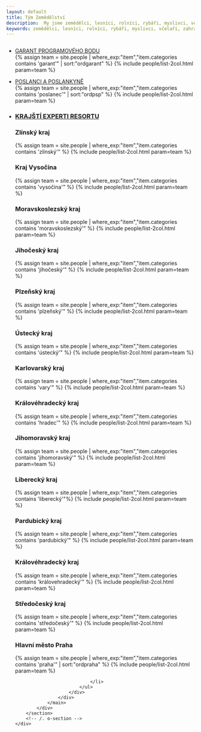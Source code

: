 ```yaml
---
layout: default
title: Tým Zemědělství
description:  My jsme zemědělci, lesníci, rolníci, rybáři, myslivci, včelaří, zahrádkáři, piráti, pirátky, chovatelé.
keywords: zemědělci, lesníci, rolníci, rybáři, myslivci, včelaři, zahrádkáři, chovatelé, piráti, pirátky, příznivci
---
```

<div class="row o-section-block o-section-block--divided">
    <div class="medium-12 large-12 columns">
        <section class="o-section">
            <div class="o-section-inner">
                <main class="o-section-block">
                    <div class="c-BasicPage">
                        <div class="c-BasicPage-content">
                            <ul class="c-simple-accordion" data-accordion="" data-options="allowAllClosed: true">
                                <li class="c-simple-accordion-item is-active" data-accordion-item="">
                                  <a href="#garant">GARANT PROGRAMOVÉHO BODU</a>
                                    <div id="garant" class="c-simple-accordion-content" data-tab-content="">
                                        {% assign team = site.people | where_exp:"item","item.categories contains 'garant'" | sort:"ordgarant" %}
                                        {% include people/list-2col.html param=team %}
                                    </div>
                                </li>
                            </ul>
                            <ul class="c-simple-accordion" data-accordion="" data-options="allowAllClosed: true">
                                <li class="c-simple-accordion-item" data-accordion-item="">
                                    <a href="#snemovna" class="c-simple-accordion-title">POSLANCI A POSLANKYNĚ</a>
                                    <div id="snemovna" class="c-simple-accordion-content" data-tab-content="">
                                        {% assign team = site.people | where_exp:"item","item.categories contains 'poslanec'" | sort:"ordpsp" %}
                                        {% include people/list-2col.html param=team %}
                                    </div>
                                </li>
                            </ul>
                            <ul class="c-simple-accordion" data-accordion="" data-options="allowAllClosed: true">
                                <li class="c-simple-accordion-item" data-accordion-item="">
                                     <h3><a href="#ket" class="c-simple-accordion-title">KRAJŠTÍ EXPERTI RESORTU</a></h3>
                                    <div id="ket" class="c-simple-accordion-content" data-tab-content="">
                                        <div class="c-simple-accordion-content-block">
                                            <h3>Zlínský kraj</h3>
                                            {% assign team = site.people | where_exp:"item","item.categories contains 'zlínský'" %}
                                            {% include people/list-2col.html param=team %}
                                        </div>
                                      <div class="c-simple-accordion-content-block">
                                            <h3>Kraj Vysočina</h3>
                                            {% assign team = site.people | where_exp:"item","item.categories contains 'vysočina'" %}
                                            {% include people/list-2col.html param=team %}
                                        </div>
                                        <div class="c-simple-accordion-content-block">
                                            <h3>Moravskoslezský kraj</h3>
                                            {% assign team = site.people | where_exp:"item","item.categories contains 'moravskoslezský'" %}
                                            {% include people/list-2col.html param=team %}
                                        </div>
                                        <div class="c-simple-accordion-content-block">
                                            <h3>Jihočeský kraj</h3>
                                            {% assign team = site.people | where_exp:"item","item.categories contains 'jihočeský'" %}
                                            {% include people/list-2col.html param=team %}
                                       </div>
                                       <div class="c-simple-accordion-content-block">
                                            <h3>Plzeňský kraj</h3>
                                            {% assign team = site.people | where_exp:"item","item.categories contains 'plzeňský'" %}
                                            {% include people/list-2col.html param=team %}
                                       </div>
                                        <div class="c-simple-accordion-content-block">
                                            <h3>Ústecký kraj</h3>
                                            {% assign team = site.people | where_exp:"item","item.categories contains 'ústecký'" %}
                                            {% include people/list-2col.html param=team %}
                                        </div>
                                        <div class="c-simple-accordion-content-block">
                                            <h3>Karlovarský kraj</h3>
                                            {% assign team = site.people | where_exp:"item","item.categories contains 'vary'" %}
                                            {% include people/list-2col.html param=team %}
                                        </div>
                                        <div class="c-simple-accordion-content-block">
                                            <h3>Královéhradecký kraj</h3>
                                            {% assign team = site.people | where_exp:"item","item.categories contains 'hradec'" %}
                                            {% include people/list-2col.html param=team %}
                                       </div>
                                       <div class="c-simple-accordion-content-block">
                                            <h3>Jihomoravský kraj</h3>
                                            {% assign team = site.people | where_exp:"item","item.categories contains 'jihomoravský'" %}
                                            {% include people/list-2col.html param=team %}
                                       </div>
                                        <div class="c-simple-accordion-content-block">
                                            <h3>Liberecký kraj</h3>
                                            {% assign team = site.people | where_exp:"item","item.categories contains 'liberecký'"%}
                                            {% include people/list-2col.html param=team %}
                                        </div>
                                        <div class="c-simple-accordion-content-block">
                                            <h3>Pardubický kraj</h3>
                                            {% assign team = site.people | where_exp:"item","item.categories contains 'pardubický'" %}
                                            {% include people/list-2col.html param=team %}
                                        </div>
                                        <div class="c-simple-accordion-content-block">
                                            <h3>Královéhradecký kraj</h3>
                                            {% assign team = site.people | where_exp:"item","item.categories contains 'královehradecký'" %}
                                            {% include people/list-2col.html param=team %}
                                       </div>
                                       <div class="c-simple-accordion-content-block">
                                            <h3>Středočeský kraj</h3>
                                            {% assign team = site.people | where_exp:"item","item.categories contains 'středočeský'" %}
                                            {% include people/list-2col.html param=team %}
                                       </div>
                                        <div class="c-simple-accordion-content-block">
                                            <h3>Hlavní město Praha</h3>
                                            {% assign team = site.people | where_exp:"item","item.categories contains 'praha'" | sort:"ordpraha" %}
                                            {% include people/list-2col.html param=team %}
                                        </div>
                                  </div>

                                </li>
                            </ul>
                        </div>
                    </div>
                </main>
            </div>
        </section>
        <!-- /. o-section -->
    </div>
</div>
